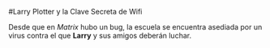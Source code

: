 #Larry Plotter y la Clave Secreta de Wifi

Desde que en *Matrix* hubo un bug, la escuela se encuentra asediada por un virus contra el que **Larry** y sus amigos deberán luchar.
